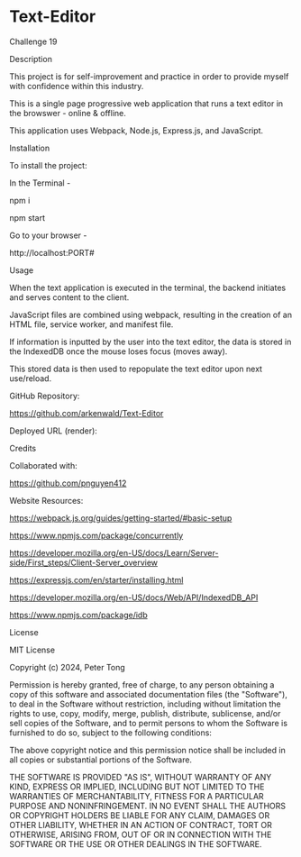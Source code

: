# Text-Editor
Challenge 19

Description

This project is for self-improvement and practice in order to provide myself with confidence within this industry.

This is a single page progressive web application that runs a text editor in the browswer - online & offline.

This application uses Webpack, Node.js, Express.js, and JavaScript.


Installation

To install the project:

In the Terminal -

npm i

npm start

Go to your browser -

http://localhost:PORT#


Usage

When the text application is executed in the terminal, the backend initiates and serves content to the client. 

JavaScript files are combined using webpack, resulting in the creation of an HTML file, service worker, and manifest file.

If information is inputted by the user into the text editor, the data is stored in the IndexedDB once the mouse loses focus (moves away).

This stored data is then used to repopulate the text editor upon next use/reload.

GitHub Repository:

https://github.com/arkenwald/Text-Editor

Deployed URL (render):



Credits

Collaborated with:

https://github.com/pnguyen412

Website Resources:

https://webpack.js.org/guides/getting-started/#basic-setup

https://www.npmjs.com/package/concurrently

https://developer.mozilla.org/en-US/docs/Learn/Server-side/First_steps/Client-Server_overview

https://expressjs.com/en/starter/installing.html

https://developer.mozilla.org/en-US/docs/Web/API/IndexedDB_API

https://www.npmjs.com/package/idb

License

MIT License

Copyright (c) 2024, Peter Tong

Permission is hereby granted, free of charge, to any person obtaining a copy of this software and associated documentation files (the "Software"), to deal in the Software without restriction, including without limitation the rights to use, copy, modify, merge, publish, distribute, sublicense, and/or sell copies of the Software, and to permit persons to whom the Software is furnished to do so, subject to the following conditions:

The above copyright notice and this permission notice shall be included in all copies or substantial portions of the Software.

THE SOFTWARE IS PROVIDED "AS IS", WITHOUT WARRANTY OF ANY KIND, EXPRESS OR IMPLIED, INCLUDING BUT NOT LIMITED TO THE WARRANTIES OF MERCHANTABILITY, FITNESS FOR A PARTICULAR PURPOSE AND NONINFRINGEMENT. IN NO EVENT SHALL THE AUTHORS OR COPYRIGHT HOLDERS BE LIABLE FOR ANY CLAIM, DAMAGES OR OTHER LIABILITY, WHETHER IN AN ACTION OF CONTRACT, TORT OR OTHERWISE, ARISING FROM, OUT OF OR IN CONNECTION WITH THE SOFTWARE OR THE USE OR OTHER DEALINGS IN THE SOFTWARE.

